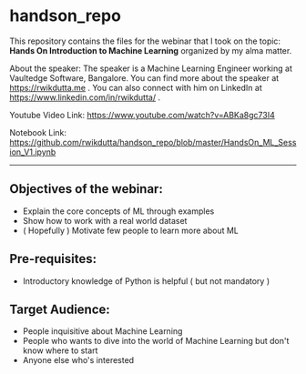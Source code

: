 # handson_repo

This repository contains the files for the webinar that I took on the topic: **Hands On Introduction to Machine Learning** organized by my alma matter.

About the speaker: The speaker is a Machine Learning Engineer working at Vaultedge Software, Bangalore. You can find more about the speaker at https://rwikdutta.me . You can also connect with him on LinkedIn at https://www.linkedin.com/in/rwikdutta/ .

Youtube Video Link: https://www.youtube.com/watch?v=ABKa8gc73I4


Notebook Link: https://github.com/rwikdutta/handson_repo/blob/master/HandsOn_ML_Session_V1.ipynb

------
## Objectives of the webinar:
- Explain the core concepts of ML through examples
- Show how to work with a real world dataset
- ( Hopefully ) Motivate few people to learn more about ML

## Pre-requisites:
 - Introductory knowledge of Python is helpful ( but not mandatory )


## Target Audience:
 - People inquisitive about Machine Learning
 - People who wants to dive into the world of Machine Learning but don't know where to start
 - Anyone else who's interested
